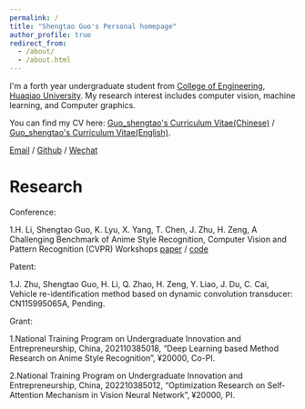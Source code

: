 ```yaml
---
permalink: /
title: "Shengtao Guo's Personal homepage"
author_profile: true
redirect_from: 
  - /about/
  - /about.html
---
```


I'm a forth year undergraduate student from [College of Engineering](https://gxy.hqu.edu.cn/), [Huaqiao University](https://www.hqu.edu.cn/). My research interest includes computer vision, machine learning, and Computer graphics.

You can find my CV here: [Guo_shengtao's Curriculum Vitae(Chinese)](../assets/Curriculum_Vitae.pdf) / [Guo_shengtao's Curriculum Vitae(English)](../assets/Curriculum_Vitae1.pdf). 

[Email](mailto:shengtao_guo@stu.hqu.edu.cn) / [Github](https://github.com/Gsssst) / [Wechat](../images/wechat.jpg)

Research
======
Conference:
 
1.H. Li, Shengtao Guo, K. Lyu, X. Yang, T. Chen, J. Zhu, H. Zeng, A Challenging Benchmark of Anime Style Recognition, Computer Vision and Pattern Recognition (CVPR) Workshops         [paper](../assets/paper.pdf) / [code](https://github.com/nkjcqvcpi/ASR) 

Patent:

1.J. Zhu, Shengtao Guo, H. Li, Q. Zhao, H. Zeng, Y. Liao, J. Du, C. Cai, Vehicle re-identification method based on dynamic convolution transducer: CN115995065A, Pending.

Grant:

1.National Training Program on Undergraduate Innovation and Entrepreneurship, China, 202110385018, “Deep Learning based Method Research on Anime Style Recognition”, ¥20000, Co-PI.

2.National Training Program on Undergraduate Innovation and Entrepreneurship, China, 202210385012, “Optimization Research on Self-Attention Mechanism in Vision Neural Network”, ¥20000, PI.

